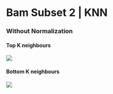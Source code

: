 # Bam Subset 2 | KNN

### Without Normalization

#### Top K neighbours

![](https://i.imgur.com/GD5Z6WT.png)

#### Bottom K neighbours

![](https://i.imgur.com/EG5iNcA.png)
